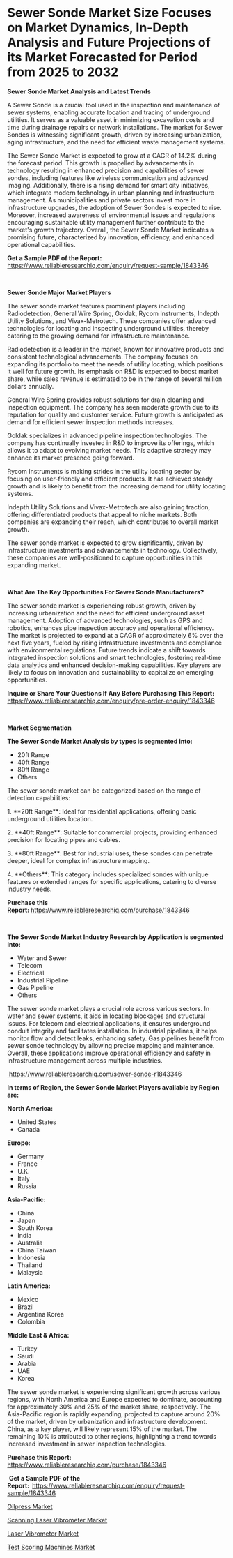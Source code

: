 <p><h1>Sewer Sonde Market Size Focuses on Market Dynamics, In-Depth Analysis and Future Projections of its Market Forecasted for Period from 2025 to 2032</h1></p><p><strong>Sewer Sonde Market Analysis and Latest Trends</strong></p>
<p><p>A Sewer Sonde is a crucial tool used in the inspection and maintenance of sewer systems, enabling accurate location and tracing of underground utilities. It serves as a valuable asset in minimizing excavation costs and time during drainage repairs or network installations. The market for Sewer Sondes is witnessing significant growth, driven by increasing urbanization, aging infrastructure, and the need for efficient waste management systems.</p><p>The Sewer Sonde Market is expected to grow at a CAGR of 14.2% during the forecast period. This growth is propelled by advancements in technology resulting in enhanced precision and capabilities of sewer sondes, including features like wireless communication and advanced imaging. Additionally, there is a rising demand for smart city initiatives, which integrate modern technology in urban planning and infrastructure management. As municipalities and private sectors invest more in infrastructure upgrades, the adoption of Sewer Sondes is expected to rise. Moreover, increased awareness of environmental issues and regulations encouraging sustainable utility management further contribute to the market's growth trajectory. Overall, the Sewer Sonde Market indicates a promising future, characterized by innovation, efficiency, and enhanced operational capabilities.</p></p>
<p><strong>Get a Sample PDF of the Report:&nbsp;</strong> <a href="https://www.reliableresearchiq.com/enquiry/request-sample/1843346?utm_campaign=1159&utm_medium=2&utm_source=Github&utm_content=ia&utm_term=22022025&utm_id=sewer-sonde">https://www.reliableresearchiq.com/enquiry/request-sample/1843346</a></p>
<p>&nbsp;</p>
<p><strong>Sewer Sonde Major Market Players</strong></p>
<p><p>The sewer sonde market features prominent players including Radiodetection, General Wire Spring, Goldak, Rycom Instruments, Indepth Utility Solutions, and Vivax-Metrotech. These companies offer advanced technologies for locating and inspecting underground utilities, thereby catering to the growing demand for infrastructure maintenance.</p><p>Radiodetection is a leader in the market, known for innovative products and consistent technological advancements. The company focuses on expanding its portfolio to meet the needs of utility locating, which positions it well for future growth. Its emphasis on R&D is expected to boost market share, while sales revenue is estimated to be in the range of several million dollars annually.</p><p>General Wire Spring provides robust solutions for drain cleaning and inspection equipment. The company has seen moderate growth due to its reputation for quality and customer service. Future growth is anticipated as demand for efficient sewer inspection methods increases.</p><p>Goldak specializes in advanced pipeline inspection technologies. The company has continually invested in R&D to improve its offerings, which allows it to adapt to evolving market needs. This adaptive strategy may enhance its market presence going forward.</p><p>Rycom Instruments is making strides in the utility locating sector by focusing on user-friendly and efficient products. It has achieved steady growth and is likely to benefit from the increasing demand for utility locating systems.</p><p>Indepth Utility Solutions and Vivax-Metrotech are also gaining traction, offering differentiated products that appeal to niche markets. Both companies are expanding their reach, which contributes to overall market growth.</p><p>The sewer sonde market is expected to grow significantly, driven by infrastructure investments and advancements in technology. Collectively, these companies are well-positioned to capture opportunities in this expanding market.</p></p>
<p>&nbsp;</p>
<p><strong>What Are The Key Opportunities For Sewer Sonde Manufacturers?</strong></p>
<p><p>The sewer sonde market is experiencing robust growth, driven by increasing urbanization and the need for efficient underground asset management. Adoption of advanced technologies, such as GPS and robotics, enhances pipe inspection accuracy and operational efficiency. The market is projected to expand at a CAGR of approximately 6% over the next five years, fueled by rising infrastructure investments and compliance with environmental regulations. Future trends indicate a shift towards integrated inspection solutions and smart technologies, fostering real-time data analytics and enhanced decision-making capabilities. Key players are likely to focus on innovation and sustainability to capitalize on emerging opportunities.</p></p>
<p><strong>Inquire or Share Your Questions If Any Before Purchasing This Report:</strong> <a href="https://www.reliableresearchiq.com/enquiry/pre-order-enquiry/1843346?utm_campaign=1159&utm_medium=2&utm_source=Github&utm_content=ia&utm_term=22022025&utm_id=sewer-sonde">https://www.reliableresearchiq.com/enquiry/pre-order-enquiry/1843346</a></p>
<p>&nbsp;</p>
<p><strong>Market Segmentation</strong></p>
<p><strong>The Sewer Sonde Market Analysis by types is segmented into:</strong></p>
<p><ul><li>20ft Range</li><li>40ft Range</li><li>80ft Range</li><li>Others</li></ul></p>
<p><p>The sewer sonde market can be categorized based on the range of detection capabilities: </p><p>1. **20ft Range**: Ideal for residential applications, offering basic underground utilities location.</p><p>2. **40ft Range**: Suitable for commercial projects, providing enhanced precision for locating pipes and cables.</p><p>3. **80ft Range**: Best for industrial uses, these sondes can penetrate deeper, ideal for complex infrastructure mapping.</p><p>4. **Others**: This category includes specialized sondes with unique features or extended ranges for specific applications, catering to diverse industry needs.</p></p>
<p><strong>Purchase this Report:&nbsp;</strong><a href="https://www.reliableresearchiq.com/purchase/1843346?utm_campaign=1159&utm_medium=2&utm_source=Github&utm_content=ia&utm_term=22022025&utm_id=sewer-sonde">https://www.reliableresearchiq.com/purchase/1843346</a></p>
<p>&nbsp;</p>
<p><strong>The Sewer Sonde Market Industry Research by Application is segmented into:</strong></p>
<p><ul><li>Water and Sewer</li><li>Telecom</li><li>Electrical</li><li>Industrial Pipeline</li><li>Gas Pipeline</li><li>Others</li></ul></p>
<p><p>The sewer sonde market plays a crucial role across various sectors. In water and sewer systems, it aids in locating blockages and structural issues. For telecom and electrical applications, it ensures underground conduit integrity and facilitates installation. In industrial pipelines, it helps monitor flow and detect leaks, enhancing safety. Gas pipelines benefit from sewer sonde technology by allowing precise mapping and maintenance. Overall, these applications improve operational efficiency and safety in infrastructure management across multiple industries.</p></p>
<p><a href="https://www.reliableresearchiq.com/sewer-sonde-r1843346?utm_campaign=1159&utm_medium=2&utm_source=Github&utm_content=ia&utm_term=22022025&utm_id=sewer-sonde">&nbsp;https://www.reliableresearchiq.com/sewer-sonde-r1843346</a></p>
<p><strong>In terms of Region, the Sewer Sonde Market Players available by Region are:</strong></p>
<p>
    <p> <strong> North America: </strong>
        <ul>
            <li>United States</li>
            <li>Canada</li>
        </ul>
        </p> 
    <p> <strong> Europe: </strong>
        <ul>
            <li>Germany</li>
            <li>France</li>
            <li>U.K.</li>
            <li>Italy</li>
            <li>Russia</li>
        </ul>
        </p> 
    <p> <strong> Asia-Pacific: </strong>
        <ul>
            <li>China</li>
            <li>Japan</li>
            <li>South Korea</li>
            <li>India</li>
            <li>Australia</li>
            <li>China Taiwan</li>
            <li>Indonesia</li>
            <li>Thailand</li>
            <li>Malaysia</li>
        </ul>
        </p> 
    <p> <strong> Latin America: </strong>
        <ul>
            <li>Mexico</li>
            <li>Brazil</li>
            <li>Argentina Korea</li>
            <li>Colombia</li>
        </ul>
        </p> 
    <p> <strong> Middle East & Africa: </strong>
        <ul>
            <li>Turkey</li>
            <li>Saudi</li>
            <li>Arabia</li>
            <li>UAE</li>
            <li>Korea</li>
        </ul>
    </p>
    </p>
<p><p>The sewer sonde market is experiencing significant growth across various regions, with North America and Europe expected to dominate, accounting for approximately 30% and 25% of the market share, respectively. The Asia-Pacific region is rapidly expanding, projected to capture around 20% of the market, driven by urbanization and infrastructure development. China, as a key player, will likely represent 15% of the market. The remaining 10% is attributed to other regions, highlighting a trend towards increased investment in sewer inspection technologies.</p></p>
<p><strong>Purchase this Report: </strong><a href="https://www.reliableresearchiq.com/purchase/1843346?utm_campaign=1159&utm_medium=2&utm_source=Github&utm_content=ia&utm_term=22022025&utm_id=sewer-sonde">https://www.reliableresearchiq.com/purchase/1843346</a></p>
<p>&nbsp;<strong>Get a Sample PDF of the Report:&nbsp;&nbsp;</strong><a href="https://www.reliableresearchiq.com/enquiry/request-sample/1843346?utm_campaign=1159&utm_medium=2&utm_source=Github&utm_content=ia&utm_term=22022025&utm_id=sewer-sonde">https://www.reliableresearchiq.com/enquiry/request-sample/1843346</a></p>
<p><strong></strong></p>
<p><p><a href="https://github.com/sanokdagada01/Market-Research-Report-List-1/blob/main/oilpress-market.md?utm_campaign=1159&utm_medium=2&utm_source=Github&utm_content=ia&utm_term=22022025&utm_id=sewer-sonde">Oilpress Market</a></p><p><a href="https://github.com/lamlebienz7j/Market-Research-Report-List-1/blob/main/scanning-laser-vibrometer-market.md?utm_campaign=1159&utm_medium=2&utm_source=Github&utm_content=ia&utm_term=22022025&utm_id=sewer-sonde">Scanning Laser Vibrometer Market</a></p><p><a href="https://github.com/haajipauget/Market-Research-Report-List-1/blob/main/laser-vibrometer-market.md?utm_campaign=1159&utm_medium=2&utm_source=Github&utm_content=ia&utm_term=22022025&utm_id=sewer-sonde">Laser Vibrometer Market</a></p><p><a href="https://github.com/popoialraih3/Market-Research-Report-List-1/blob/main/test-scoring-machines-market.md?utm_campaign=1159&utm_medium=2&utm_source=Github&utm_content=ia&utm_term=22022025&utm_id=sewer-sonde">Test Scoring Machines Market</a></p></p>